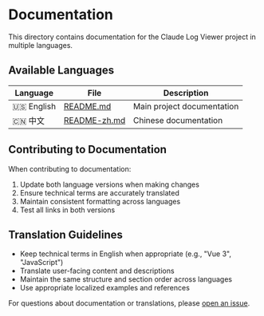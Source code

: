 # Documentation

This directory contains documentation for the Claude Log Viewer project in multiple languages.

## Available Languages

| Language | File | Description |
|----------|------|-------------|
| 🇺🇸 English | [README.md](../README.md) | Main project documentation |
| 🇨🇳 中文 | [README-zh.md](README-zh.md) | Chinese documentation |

## Contributing to Documentation

When contributing to documentation:

1. Update both language versions when making changes
2. Ensure technical terms are accurately translated
3. Maintain consistent formatting across languages
4. Test all links in both versions

## Translation Guidelines

- Keep technical terms in English when appropriate (e.g., "Vue 3", "JavaScript")
- Translate user-facing content and descriptions
- Maintain the same structure and section order across languages
- Use appropriate localized examples and references

For questions about documentation or translations, please [open an issue](https://github.com/zengwenliang416/Claude-Log-View/issues).